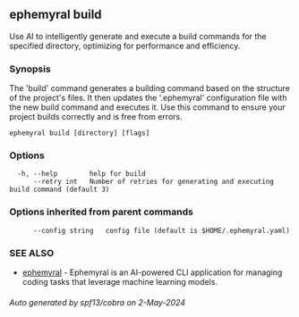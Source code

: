 ## ephemyral build

Use AI to intelligently generate and execute a build commands for the specified directory, optimizing for performance and efficiency.

### Synopsis

The 'build' command generates a building command based on the structure of the project's files. It then updates the '.ephemyral' configuration file with the new build command and executes it. Use this command to ensure your project builds correctly and is free from errors.

```
ephemyral build [directory] [flags]
```

### Options

```
  -h, --help        help for build
      --retry int   Number of retries for generating and executing build command (default 3)
```

### Options inherited from parent commands

```
      --config string   config file (default is $HOME/.ephemyral.yaml)
```

### SEE ALSO

* [ephemyral](ephemyral.md)	 - Ephemyral is an AI-powered CLI application for managing coding tasks that leverage machine learning models.

###### Auto generated by spf13/cobra on 2-May-2024
